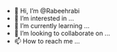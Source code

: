- 👋 Hi, I’m @Rabeehrabi
- 👀 I’m interested in ...
- 🌱 I’m currently learning ...
- 💞️ I’m looking to collaborate on ...
- 📫 How to reach me ...

<!---
Rabeehrabi/Rabeehrabi is a ✨ special ✨ repository because its `README.md` (this file) appears on your GitHub profile.
You can click the Preview link to take a look at your changes.
--->
